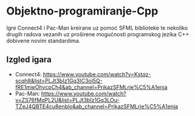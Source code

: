 # Objektno-programiranje-Cpp
Igre Connect4 i Pac-Man kreirane uz pomoć SFML biblioteke te nekoliko drugih radova vezanih uz proširene mogućnosti programskog jezika C++ dobivene novim standardima.
## Izgled igara
* Connect4: https://www.youtube.com/watch?v=Kstqz-scqh8&list=PLJt3bIz1Gq3IC3ol5Q-fRE1mwOhvcpCh4&ab_channel=PrikazSFMLrje%C5%A1enja
* Pac-Man: https://www.youtube.com/watch?v=ZS76fMqPL2U&list=PLJt3bIz1Gq3LOu-TZeJ4QBTE4cu8enblo&ab_channel=PrikazSFMLrje%C5%A1enja
